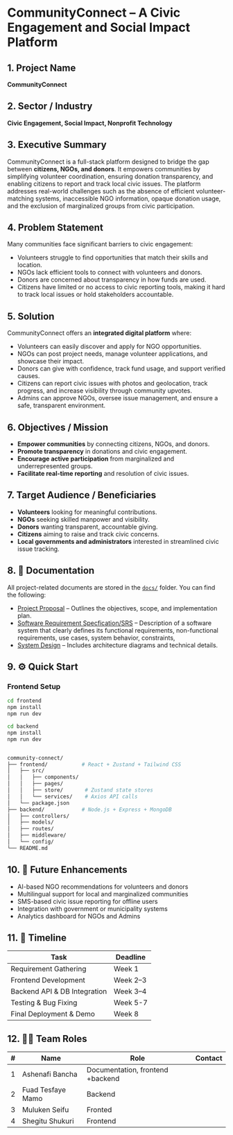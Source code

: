 # CommunityConnect – A Civic Engagement and Social Impact Platform

## 1. Project Name  
**CommunityConnect**  



## 2. Sector / Industry  
**Civic Engagement, Social Impact, Nonprofit Technology**  

## 3. Executive Summary  
CommunityConnect is a full-stack platform designed to bridge the gap between **citizens, NGOs, and donors**. It empowers communities by simplifying volunteer coordination, ensuring donation transparency, and enabling citizens to report and track local civic issues. The platform addresses real-world challenges such as the absence of efficient volunteer-matching systems, inaccessible NGO information, opaque donation usage, and the exclusion of marginalized groups from civic participation.  

## 4. Problem Statement  
Many communities face significant barriers to civic engagement:  
- Volunteers struggle to find opportunities that match their skills and location.  
- NGOs lack efficient tools to connect with volunteers and donors.  
- Donors are concerned about transparency in how funds are used.  
- Citizens have limited or no access to civic reporting tools, making it hard to track local issues or hold stakeholders accountable.  

## 5. Solution  
CommunityConnect offers an **integrated digital platform** where:  
- Volunteers can easily discover and apply for NGO opportunities.  
- NGOs can post project needs, manage volunteer applications, and showcase their impact.  
- Donors can give with confidence, track fund usage, and support verified causes.  
- Citizens can report civic issues with photos and geolocation, track progress, and increase visibility through community upvotes.  
- Admins can approve NGOs, oversee issue management, and ensure a safe, transparent environment.  

## 6. Objectives / Mission  
- **Empower communities** by connecting citizens, NGOs, and donors.  
- **Promote transparency** in donations and civic engagement.  
- **Encourage active participation** from marginalized and underrepresented groups.  
- **Facilitate real-time reporting** and resolution of civic issues.  

## 7. Target Audience / Beneficiaries  
- **Volunteers** looking for meaningful contributions.  
- **NGOs** seeking skilled manpower and visibility.  
- **Donors** wanting transparent, accountable giving.  
- **Citizens** aiming to raise and track civic concerns.  
- **Local governments and administrators** interested in streamlined civic issue tracking.  

## 8. 📂 Documentation
All project-related documents are stored in the [`docs/`](docs/) folder. You can find the following:

- [Project Proposal](docs/project-proposal.md) – Outlines the objectives, scope, and implementation plan.
- [Software Requirement Specfication/SRS](docs/SRS.md) – Description of a software system that clearly defines its functional requirements, non-functional requirements, use cases, system behavior, constraints,
- [System Design](docs/system-architect.md) – Includes architecture diagrams and technical details.

## 9. ⚙️ Quick Start

### Frontend Setup
```bash
cd frontend
npm install
npm run dev

cd backend
npm install
npm run dev


community-connect/
├── frontend/           # React + Zustand + Tailwind CSS
│   ├── src/
│   │   ├── components/
│   │   ├── pages/
│   │   ├── store/       # Zustand state stores
│   │   └── services/    # Axios API calls
│   └── package.json
├── backend/            # Node.js + Express + MongoDB
│   ├── controllers/
│   ├── models/
│   ├── routes/
│   ├── middleware/
│   └── config/
└── README.md

```

## 10. 📝 Future Enhancements

- AI-based NGO recommendations for volunteers and donors
- Multilingual support for local and marginalized communities
- SMS-based civic issue reporting for offline users
- Integration with government or municipality systems
- Analytics dashboard for NGOs and Admins

## 11. 📅 Timeline

| Task                        | Deadline        |
|----------------------------|---------------   |
| Requirement Gathering       | Week 1          |
| Frontend Development        | Week 2–3        |
| Backend API & DB Integration| Week 3–4        |
| Testing & Bug Fixing        | Week 5-7        |
| Final Deployment & Demo     | Week 8          |

## 12. 👨‍💻 Team Roles

| #  | Name                | Role                 | Contact           |
|----|-------------------|-------------------|-----------------|
| 1  | Ashenafi Bancha|Documentation, frontend +backend   |           |
| 2  |Fuad Tesfaye Mamo| Backend          |                 |
| 3  | Muluken Seifu|  Fronted             |                  |
| 4  | Shegitu Shukuri| Frontend                |             |




